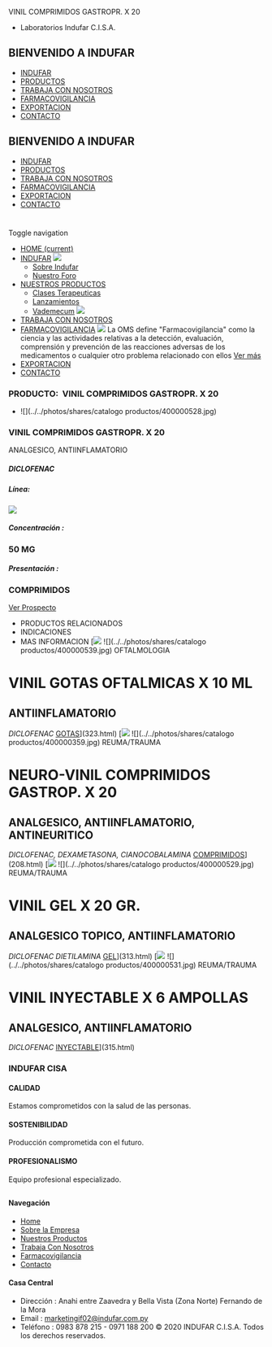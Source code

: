 VINIL COMPRIMIDOS GASTROPR. X 20
- Laboratorios Indufar C.I.S.A.
## BIENVENIDO A INDUFAR
* [INDUFAR](312.html#)
* [PRODUCTOS](312.html#)
* [TRABAJA CON NOSOTROS](312.html#)
* [FARMACOVIGILANCIA](312.html#)
* [EXPORTACION](312.html#)
* [CONTACTO](312.html#)
## BIENVENIDO A INDUFAR
* [INDUFAR](../../index.html)
* [PRODUCTOS](../../productos.html)
* [TRABAJA CON NOSOTROS](../../trabaja_con_nosotros.html)
* [FARMACOVIGILANCIA](../../farmacovigilancia.html)
* [EXPORTACION](../../exportacion.html)
* [CONTACTO](../../contacto.html)
# 
Toggle navigation
* [HOME (current)](../../index.html)
* [INDUFAR](312.html#) 
  [![ ](../../photos/shares/Sistema/Menu/indufar_menul.jpg)](../../institucional.html)
  - [Sobre Indufar](../../institucional.html)
  - [Nuestro Foro](../../blog.html)
* [NUESTROS PRODUCTOS](312.html#) 
  - [Clases Terapeuticas](../clases_terapeuticas.html)
  - [Lanzamientos](../lanzamientos.html)
  - [Vademecum](../../productos.html)
  [![ ](../../photos/shares/Sistema/Menu/productos.png)](../../productos.html)
* [TRABAJA CON NOSOTROS](../../trabaja_con_nosotros.html)
* [FARMACOVIGILANCIA](312.html#) 
  [![ ](../../photos/shares/Sistema/Menu/TUBOS.png)](../../farmacovigilancia.html)
  La OMS define "Farmacovigilancia" como la ciencia y las actividades relativas a la detección, evaluación, comprensión y prevención de las reacciones adversas de los medicamentos o cualquier otro problema relacionado con ellos
  [Ver más](../../farmacovigilancia.html)
* [EXPORTACION](../../exportacion.html)
* [CONTACTO](../../contacto.html)
### PRODUCTO:  VINIL COMPRIMIDOS GASTROPR. X 20
* ![](../../photos/shares/catalogo productos/400000528.jpg)
### **VINIL COMPRIMIDOS GASTROPR. X 20**
ANALGESICO, ANTIINFLAMATORIO
##### **DICLOFENAC**
##### **Línea:**
[![](../../photos/shares/Laboratorios/lab_indufar.png)](../linea/1.html)
##### **Concentración :**
### 50 MG
##### **Presentación :**
### COMPRIMIDOS
[Ver Prospecto](https://www.indufar.com.py/files/shares/prospectos/400000528.pdf)
* PRODUCTOS RELACIONADOS
* INDICACIONES
* MAS INFORMACION
[![](../../photos/shares/Laboratorios/oftalmol.png)
![](../../photos/shares/catalogo productos/400000539.jpg)
OFTALMOLOGIA
# VINIL GOTAS OFTALMICAS X 10 ML
## ANTIINFLAMATORIO
*DICLOFENAC*
[GOTAS](312.html#)](323.html)
[![](../../photos/shares/Laboratorios/lab_indufar.png)
![](../../photos/shares/catalogo productos/400000359.jpg)
REUMA/TRAUMA
# NEURO-VINIL COMPRIMIDOS GASTROP. X 20
## ANALGESICO, ANTIINFLAMATORIO, ANTINEURITICO
*DICLOFENAC, DEXAMETASONA, CIANOCOBALAMINA*
[COMPRIMIDOS](312.html#)](208.html)
[![](../../photos/shares/Laboratorios/lab_indufar.png)
![](../../photos/shares/catalogo productos/400000529.jpg)
REUMA/TRAUMA
# VINIL GEL X 20 GR.
## ANALGESICO TOPICO, ANTIINFLAMATORIO
*DICLOFENAC DIETILAMINA*
[GEL](312.html#)](313.html)
[![](../../photos/shares/Laboratorios/lab_indufar.png)
![](../../photos/shares/catalogo productos/400000531.jpg)
REUMA/TRAUMA
# VINIL INYECTABLE X 6 AMPOLLAS
## ANALGESICO, ANTIINFLAMATORIO
*DICLOFENAC*
[INYECTABLE](312.html#)](315.html)
### INDUFAR CISA
#### CALIDAD
Estamos comprometidos con la salud de las personas.
#### SOSTENIBILIDAD
Producción comprometida con el futuro.
#### PROFESIONALISMO
Equipo profesional especializado.
## 
#### Navegación
* [Home](../../index.html)
* [Sobre la Empresa](../../institucional.html)
* [Nuestros Productos](../../productos.html)
* [Trabaja Con Nosotros](../../trabaja_con_nosotros.html)
* [Farmacovigilancia](../../farmacovigilancia.html)
* [Contacto](../../contacto.html)
#### Casa Central
* Dirección : Anahi entre Zaavedra y Bella Vista (Zona Norte) Fernando de la Mora
* Email : [marketingif02@indufar.com.py](mailto:marketingif02@indufar.com.py)
* Teléfono : 0983 878 215 - 0971 188 200
© 2020 INDUFAR C.I.S.A. Todos los derechos reservados.